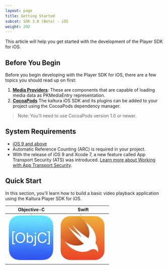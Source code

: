 ```yaml
---
layout: page
title: Getting Started
subcat: SDK 3.0 (Beta) - iOS
weight: 292
---
```


This article will help you get started with the development of the Player SDK for iOS.

## Before You Begin  

Before you begin developing with the Player SDK for iOS, there are a few topics you should read up on first:

1. [**Media Providers**](https://github.com/kaltura/DeveloperPortalDocs/blob/mobilePlayerSDKV3/documentation/Mobile-Video-Player-SDKs/v3_iOS_ConnectingServices.md): These are components that are capable of loading media data as PKMediaEntry representation.
2. [**CocoaPods**](https://guides.cocoapods.org/using/using-cocoapods.html) The kaltura iOS SDK and its plugins can be added to your project using the CocoaPods dependency manager. 

>Note: You'll need to use CocoaPods version 1.0 or newer.

## System Requirements  

* [iOS 9 and above](https://developer.apple.com/library/content/releasenotes/General/WhatsNewIniOS/Articles/iOS9.html#//apple_ref/doc/uid/TP40016198-SW1)
* Automatic Reference Counting (ARC) is required in your project.
* With the release of iOS 9 and Xcode 7, a new feature called App Transport Security (ATS) was introduced. [Learn more about Working with App Transport Security](https://developer.apple.com/library/content/documentation/General/Reference/InfoPlistKeyReference/Articles/CocoaKeys.html#//apple_ref/doc/uid/TP40009251-SW35).


## Quick Start

In this section, you'll learn how to build a basic video playback application using the Kaltura Player SDK for iOS.


|            Objective-C            |                Swift               |
|:---------------------------------:|:----------------------------------:|
| [![help](./v3-images/iOS/objc.png)](https://github.com/kaltura/DeveloperPortalDocs/blob/mobilePlayerSDKV3/documentation/Mobile-Video-Player-SDKs/v3_iOS_QuickStart_Objc.md) | [![help](./v3-images/iOS/swift.png)](https://github.com/kaltura/DeveloperPortalDocs/blob/mobilePlayerSDKV3/documentation/Mobile-Video-Player-SDKs/v3_iOS_QuickStart_Swift.md)  |
